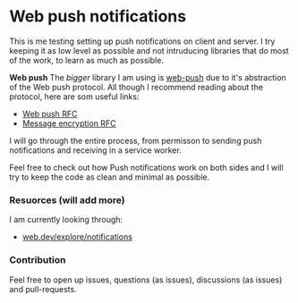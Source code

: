 # Web push notifications
This is me testing setting up push notifications on client and server.
I try keeping it as low level as possible and not intruducing libraries that do most of the work, to learn as much as possible.

**Web push**
The *bigger* library I am using is [web-push](https://github.com/web-push-libs/web-push) due to it's abstraction of the Web push protocol. All though I recommend reading about the protocol, here are som useful links:
- [Web push RFC](https://datatracker.ietf.org/doc/html/rfc8030)
- [Message encryption RFC](https://datatracker.ietf.org/doc/html/rfc8291)

I will go through the entire process, from permisson to sending push notifications and receiving in a service worker.

Feel free to check out how Push notifications work on both sides and I will try to keep the code as clean and minimal as possible.

### Resuorces (will add more)
I am currently looking through:
- [web.dev/explore/notifications](https://web.dev/explore/notifications)

### Contribution
Feel free to open up issues, questions (as issues), discussions (as issues) and pull-requests.